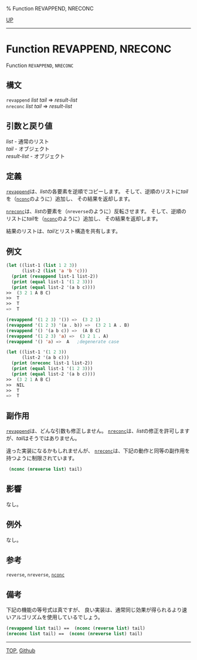 % Function REVAPPEND, NRECONC

[UP](14.2.html)  

---

# Function REVAPPEND, NRECONC


Function `REVAPPEND`, `NRECONC`


## 構文

`revappend` *list* *tail* => *result-list*  
`nreconc` *list* *tail* => *result-list*


## 引数と戻り値

*list* - 通常のリスト  
*tail* - オブジェクト  
*result-list* - オブジェクト


## 定義

[`revappend`](14.2.revappend.html)は、*list*の各要素を逆順でコピーします。
そして、逆順のリストに*tail*を（[`nconc`](14.2.nconc.html)のように）追加し、
その結果を返却します。

[`nreconc`](14.2.revappend.html)は、*list*の要素を（`nreverse`のように）反転させます。
そして、逆順のリストに*tail*を（[`nconc`](14.2.nconc.html)のように）追加し、
その結果を返却します。

結果のリストは、*tail*とリスト構造を共有します。


## 例文

```lisp
(let ((list-1 (list 1 2 3))
      (list-2 (list 'a 'b 'c)))
  (print (revappend list-1 list-2))
  (print (equal list-1 '(1 2 3)))
  (print (equal list-2 '(a b c))))
>>  (3 2 1 A B C) 
>>  T
>>  T
=>  T

(revappend '(1 2 3) '()) =>  (3 2 1)
(revappend '(1 2 3) '(a . b)) =>  (3 2 1 A . B)
(revappend '() '(a b c)) =>  (A B C)
(revappend '(1 2 3) 'a) =>  (3 2 1 . A)
(revappend '() 'a) =>  A   ;degenerate case

(let ((list-1 '(1 2 3))
      (list-2 '(a b c)))
  (print (nreconc list-1 list-2))
  (print (equal list-1 '(1 2 3)))
  (print (equal list-2 '(a b c))))
>>  (3 2 1 A B C) 
>>  NIL
>>  T
=>  T
```


## 副作用

[`revappend`](14.2.revappend.html)は、どんな引数も修正しません。
[`nreconc`](14.2.revappend.html)は、*list*の修正を許可しますが、*tail*はそうではありません。

違った実装になるかもしれませんが、
[`nreconc`](14.2.revappend.html)は、下記の動作と同等の副作用を持つように制限されています。

```lisp
 (nconc (nreverse list) tail)
```


## 影響

なし。


## 例外

なし。


## 参考

`reverse`,
`nreverse`,
[`nconc`](14.2.nconc.html)


## 備考

下記の機能の等号式は真ですが、
良い実装は、通常同じ効果が得られるより速いアルゴリズムを使用しているでしょう。

```lisp
(revappend list tail) ==  (nconc (reverse list) tail)
(nreconc list tail) ==  (nconc (nreverse list) tail)
```


---
[TOP](index.html),  [Github](https://github.com/nptcl/npt-japanese)

